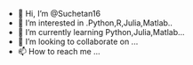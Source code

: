 - 👋 Hi, I’m @Suchetan16
- 👀 I’m interested in .Python,R,Julia,Matlab..
- 🌱 I’m currently learning Python,Julia,Matlab...
- 💞️ I’m looking to collaborate on ...
- 📫 How to reach me ...

<!---
Suchetan16/Suchetan16 is a ✨ special ✨ repository because its `README.md` (this file) appears on your GitHub profile.
You can click the Preview link to take a look at your changes.
--->
